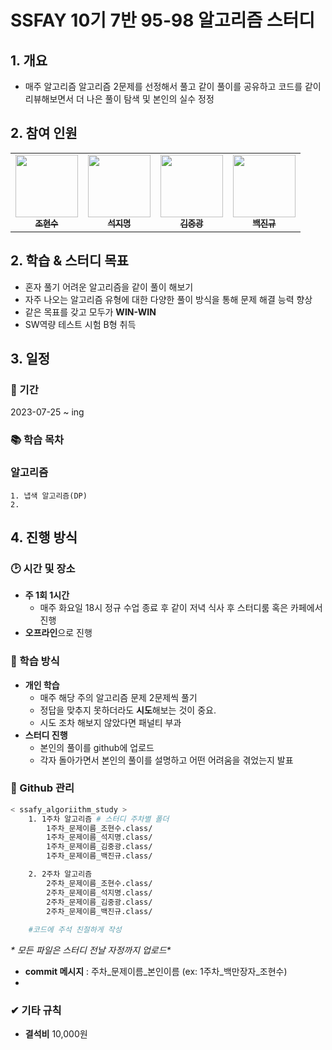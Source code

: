 # SSFAY 10기 7반 95-98 알고리즘 스터디

## 1. 개요

- 매주 알고리즘 알고리즘 2문제를 선정해서 풀고 같이 풀이를 공유하고 코드를 같이 리뷰해보면서 더 나은 풀이 탐색 및 본인의 실수 정정

## 2. 참여 인원

<table>
  <tr>
    <td align="center"><a href="https://github.com/hyunsoo10"><img src="https://avatars.githubusercontent.com/u/139304756?v=4" width="100px;" alt=""/><br /><sub><b>조현수</b></sub></a><br /></td>
    <td align="center"><a href="https://github.com/jseok0917"><img src="https://avatars.githubusercontent.com/u/139304962?v=4" width="100px;" alt=""/><br /><sub><b>석지명</b></sub></a><br /></td>
    <td align="center"><a href="https://github.com/kimjungkwang1"><img src="https://avatars.githubusercontent.com/u/134460604?v=4" width="100px;" alt=""/><br /><sub><b>김중광</b></sub></a><br /></td>
    <td align="center"><a href="https://github.com/qorwlsrb01"><img src="https://avatars.githubusercontent.com/u/139304778?v=4" width="100px;" alt=""/><br /><sub><b>백진규</b></sub></a><br /></td>   
  </tr>
</table>

## 2. 학습 & 스터디 목표

- 혼자 풀기 어려운 알고리즘을 같이 풀이 해보기
- 자주 나오는 알고리즘 유형에 대한 다양한 풀이 방식을 통해 문제 해결 능력 향상
- 같은 목표를 갖고 모두가 **WIN-WIN**
- SW역량 테스트 시험 B형 취득

## 3. 일정
### 📅 기간

2023-07-25 ~ ing


### 📚 학습 목차


### 알고리즘
    1. 냅색 알고리즘(DP)
    2. 

## 4. 진행 방식

### 🕑 시간 및 장소

- **주 1회 1시간**
    - 매주 화요일 18시 정규 수업 종료 후 같이 저녁 식사 후 스터디룸 혹은 카페에서 진행
- **오프라인**으로 진행

### 📖 학습 방식

- **개인 학습**
    - 매주 해당 주의 알고리즘 문제 2문제씩 풀기
    - 정답을 맞추지 못하더라도 **시도**해보는 것이 중요.
    - 시도 조차 해보지 않았다면 패널티 부과
- **스터디 진행**
    - 본인의 풀이를 github에 업로드
    - 각자 돌아가면서 본인의 풀이를 설명하고 어떤 어려움을 겪었는지 발표

### 💾 Github 관리 

```bash
< ssafy_algoriithm_study >
	1. 1주차 알고리즘 # 스터디 주차별 폴더
		1주차_문제이름_조현수.class/				
		1주차_문제이름_석지명.class/
        1주차_문제이름_김중광.class/
        1주차_문제이름_백진규.class/

    2. 2주차 알고리즘 
		2주차_문제이름_조현수.class/				
		2주차_문제이름_석지명.class/
        2주차_문제이름_김중광.class/
        2주차_문제이름_백진규.class/
		
    #코드에 주석 친절하게 작성

```

**\** 모든 파일은 스터디 전날 자정까지 업로드\**

- **commit 메시지** : 주차_문제이름_본인이름 (ex: 1주차_백만장자_조현수)
- 
### ✔ 기타 규칙

- **결석비** 10,000원